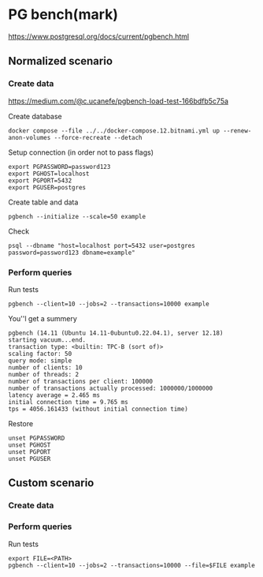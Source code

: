 # PG bench(mark)

https://www.postgresql.org/docs/current/pgbench.html

## Normalized scenario


### Create data

https://medium.com/@c.ucanefe/pgbench-load-test-166bdfb5c75a

Create database
```shell
docker compose --file ../../docker-compose.12.bitnami.yml up --renew-anon-volumes --force-recreate --detach
```

Setup connection (in order not to pass flags)
```shell
export PGPASSWORD=password123
export PGHOST=localhost
export PGPORT=5432
export PGUSER=postgres
```

Create table and data
```shell
pgbench --initialize --scale=50 example
```

Check
```shell
psql --dbname "host=localhost port=5432 user=postgres password=password123 dbname=example"
```

### Perform queries

Run tests
```shell
pgbench --client=10 --jobs=2 --transactions=10000 example
```

You''l get a summery
```shell
pgbench (14.11 (Ubuntu 14.11-0ubuntu0.22.04.1), server 12.18)
starting vacuum...end.
transaction type: <builtin: TPC-B (sort of)>
scaling factor: 50
query mode: simple
number of clients: 10
number of threads: 2
number of transactions per client: 100000
number of transactions actually processed: 1000000/1000000
latency average = 2.465 ms
initial connection time = 9.765 ms
tps = 4056.161433 (without initial connection time)
```

Restore
```shell
unset PGPASSWORD
unset PGHOST
unset PGPORT
unset PGUSER
```

## Custom scenario

### Create data

### Perform queries


Run tests
```shell
export FILE=<PATH>
pgbench --client=10 --jobs=2 --transactions=10000 --file=$FILE example
```
